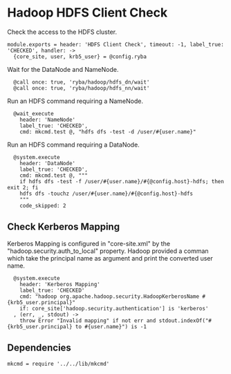 
# Hadoop HDFS Client Check

Check the access to the HDFS cluster.

    module.exports = header: 'HDFS Client Check', timeout: -1, label_true: 'CHECKED', handler: ->
      {core_site, user, krb5_user} = @config.ryba

Wait for the DataNode and NameNode.

      @call once: true, 'ryba/hadoop/hdfs_dn/wait'
      @call once: true, 'ryba/hadoop/hdfs_nn/wait'

Run an HDFS command requiring a NameNode.

      @wait_execute
        header: 'NameNode'
        label_true: 'CHECKED',
        cmd: mkcmd.test @, "hdfs dfs -test -d /user/#{user.name}"

Run an HDFS command requiring a DataNode.

      @system.execute
        header: 'DataNode'
        label_true: 'CHECKED',
        cmd: mkcmd.test @, """
        if hdfs dfs -test -f /user/#{user.name}/#{@config.host}-hdfs; then exit 2; fi
        hdfs dfs -touchz /user/#{user.name}/#{@config.host}-hdfs
        """
        code_skipped: 2

## Check Kerberos Mapping

Kerberos Mapping is configured in "core-site.xml" by the
"hadoop.security.auth_to_local" property. Hadoop provided a comman which take
the principal name as argument and print the converted user name.

      @system.execute
        header: 'Kerberos Mapping'
        label_true: 'CHECKED'
        cmd: "hadoop org.apache.hadoop.security.HadoopKerberosName #{krb5_user.principal}"
        if: core_site['hadoop.security.authentication'] is 'kerberos'
      , (err, _, stdout) ->
        throw Error "Invalid mapping" if not err and stdout.indexOf("#{krb5_user.principal} to #{user.name}") is -1

## Dependencies

    mkcmd = require '../../lib/mkcmd'
